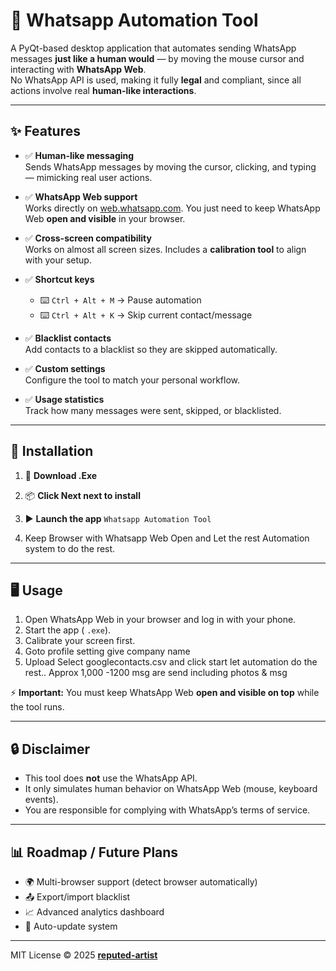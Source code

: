 # 📱 Whatsapp Automation Tool

A PyQt-based desktop application that automates sending WhatsApp messages **just like a human would** — by moving the mouse cursor and interacting with **WhatsApp Web**.  
No WhatsApp API is used, making it fully **legal** and compliant, since all actions involve real **human-like interactions**.

---

## ✨ Features

- ✅ **Human-like messaging**  
  Sends WhatsApp messages by moving the cursor, clicking, and typing — mimicking real user actions.  

- ✅ **WhatsApp Web support**  
  Works directly on [web.whatsapp.com](https://web.whatsapp.com). You just need to keep WhatsApp Web **open and visible** in your browser.  

- ✅ **Cross-screen compatibility**  
  Works on almost all screen sizes. Includes a **calibration tool** to align with your setup.  

- ✅ **Shortcut keys**  
  - ⌨️ `Ctrl + Alt + M` → Pause automation  
  - ⌨️ `Ctrl + Alt + K` → Skip current contact/message  

- ✅ **Blacklist contacts**  
  Add contacts to a blacklist so they are skipped automatically.  

- ✅ **Custom settings**  
  Configure the tool to match your personal workflow.  

- ✅ **Usage statistics**  
  Track how many messages were sent, skipped, or blacklisted.  

---

## 🚀 Installation

1. 📂 **Download .Exe**

2. 📦 **Click Next next to install**
   
3. ▶️ **Launch the app**
   `Whatsapp Automation Tool`

4. Keep Browser with Whatsapp Web Open and Let the rest Automation system to do the rest.
---

## 🖥️ Usage

1. Open WhatsApp Web in your browser and log in with your phone.
2. Start the app ( `.exe`).
3. Calibrate your screen first.
4. Goto profile setting give company name
6. Upload Select googlecontacts.csv  and click start let automation do the rest.. Approx 1,000 -1200 msg are send including photos & msg 

⚡ **Important:** You must keep WhatsApp Web **open and visible on top** while the tool runs.

---

## 🔒 Disclaimer

* This tool does **not** use the WhatsApp API.
* It only simulates human behavior on WhatsApp Web (mouse, keyboard events).
* You are responsible for complying with WhatsApp’s terms of service.

---

## 📊 Roadmap / Future Plans

* 🌍 Multi-browser support (detect browser automatically)
* 📤 Export/import blacklist
* 📈 Advanced analytics dashboard
* 🔄 Auto-update system

---

MIT License © 2025 [**reputed-artist**](https://github.com/reputed-artist)

```

